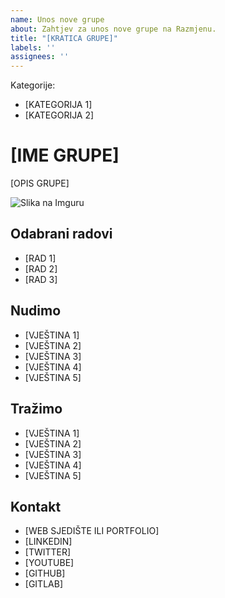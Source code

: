 ```yaml
---
name: Unos nove grupe
about: Zahtjev za unos nove grupe na Razmjenu.
title: "[KRATICA GRUPE]"
labels: ''
assignees: ''
---
```


Kategorije:

<!-- do 2 kategorije -->

- [KATEGORIJA 1]
- [KATEGORIJA 2]

# [IME GRUPE]

<!-- do 500 znakova -->

[OPIS GRUPE]

<!-- poveznica na sliku postavljenu putem Imgura https://imgur.com/upload -->

![Slika na Imguru](https://i.imgur.com/pzC1nO6.png)

## Odabrani radovi

<!-- do 3 rada, poveznice dozvoljene -->

- [RAD 1]
- [RAD 2]
- [RAD 3]

## Nudimo

<!-- do 5 vještina, na hrvatskom i engleskom, do 700 znakova -->

- [VJEŠTINA 1]
- [VJEŠTINA 2]
- [VJEŠTINA 3]
- [VJEŠTINA 4]
- [VJEŠTINA 5]

## Tražimo

<!-- do 5 vještina, na hrvatskom i engleskom, do 700 znakova -->

- [VJEŠTINA 1]
- [VJEŠTINA 2]
- [VJEŠTINA 3]
- [VJEŠTINA 4]
- [VJEŠTINA 5]

## Kontakt

<!-- poveznice obavezne -->

- [WEB SJEDIŠTE ILI PORTFOLIO]
- [LINKEDIN]
- [TWITTER]
- [YOUTUBE]
- [GITHUB]
- [GITLAB]

